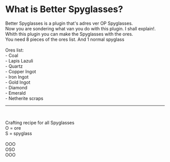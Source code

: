 <H1>What is Better Spyglasses?</H1>
<p>Better Spyglasses is a plugin that's adres ver OP Spyglasses.
<br>
Now you are sondering what van you do with this plugin.
I shall explain!.
<br>
Whith this plugin you can make the Spyglasses with the ores.
<br>
You need 8 pieces of the ores list. And 1 normal spyglass
<br><br>
Ores list:
<br>
- Coal <br>
- Lapis Lazuli <br>
- Quartz <br>
- Copper Ingot <br>
- Iron Ingot <br>
- Gold Ingot <br>
- Diamond <br>
- Emerald <br>
- Netherite scraps <br>
<hr>
<br>

Crafting recipe for all Spyglasses <br>
O = ore <br>
S = spyglass
<br><br>
OOO <br>
OSO <br>
OOO <br>
